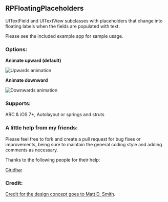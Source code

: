 ## RPFloatingPlaceholders

UITextField and UITextView subclasses with placeholders that change into floating labels when the fields are populated with text.  

Please see the included example app for sample usage.

### Options:

**Animate upward (default)**

![Upwards animation](http://i.imgur.com/HLehhbQ.gif)

**Animate downward**

![Downwards animation](http://i.imgur.com/DrAECwk.gif)

### Supports: 
ARC & iOS 7+, Autolayout or springs and struts

### A little help from my friends:
Please feel free to fork and create a pull request for bug fixes or improvements, being sure to maintain the general coding style and adding comments as necessary.

Thanks to the following people for their help: 

[Giridhar](https://github.com/gizmoboy7)

### Credit:
[Credit for the design concept goes to Matt D. Smith](http://dribbble.com/shots/1254439--GIF-Mobile-Form-Interaction).
